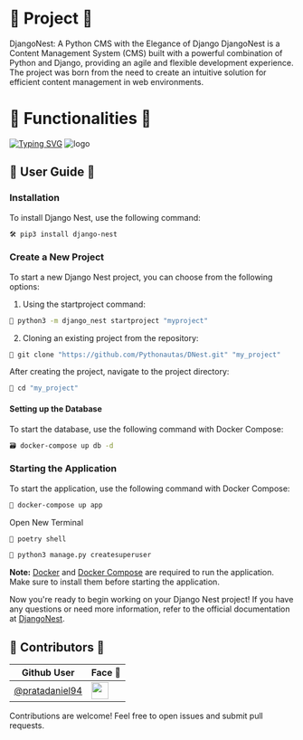 # 🚀 Project 🚀
DjangoNest: A Python CMS with the Elegance of Django
DjangoNest is a Content Management System (CMS) built with a powerful combination of Python and Django, providing an agile and flexible development experience. The project was born from the need to create an intuitive solution for efficient content management in web environments.
# 🔧 Functionalities 🔧
 [![Typing SVG](https://readme-typing-svg.demolab.com?font=Fira+Code&size=25&pause=1000&color=B200F7&multiline=true&random=&width=435&height=200&lines=+Intuitive+content+management;+Robust+API+for+integration;+Extensible+through+plugins;User-friendly+administrative+interface)](https://git.io/typing-svg)
![logo](https://i.ibb.co/xsFqYxs/logo.png)

## 📘 User Guide 📘

### Installation
To install Django Nest, use the following command:

```bash
🛠️ pip3 install django-nest     
```

### Create a New Project
To start a new Django Nest project, you can choose from the following options:

1. Using the startproject command:

```bash 
🌟 python3 -m django_nest startproject "myproject"
```

2. Cloning an existing project from the repository:

```bash
🌟 git clone "https://github.com/Pythonautas/DNest.git" "my_project"
```

After creating the project, navigate to the project directory:

```bash
📁 cd "my_project"
```

#### Setting up the Database

To start the database, use the following command with Docker Compose:
```bash
🗃️ docker-compose up db -d
```
### Starting the Application
To start the application, use the following command with Docker Compose:

```bash
📱 docker-compose up app
 ```

 Open New Terminal

```bash
📱 poetry shell
 ```

```bash
📱 python3 manage.py createsuperuser
 ```





**Note:**
[Docker](https://docs.docker.com/engine/install/) and [Docker Compose](https://docs.docker.com/compose/) are required to run the application. Make sure to install them before starting the application.

Now you're ready to begin working on your Django Nest project! If you have any questions or need more information, refer to the official documentation at [DjangoNest]().


## 👥 Contributors 👥

| Github User                                            | Face 🤭                                                                                          |
| ------------------------------------------------------ | ------------------------------------------------------------------------------------------------ |
| [@pratadaniel94](https://www.github.com/pratadaniel94) | <img src="https://avatars.githubusercontent.com/u/27214522?v=4" height="30px" align="center"  /> |


Contributions are welcome! Feel free to open issues and submit pull requests.
